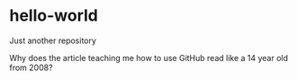 # hello-world
Just another repository

Why does the article teaching me 
how to use GitHub read like a 14
year old from 2008?
